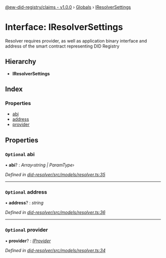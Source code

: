 [@ew-did-registry/claims - v1.0.0](../README.md) › [Globals](../globals.md) › [IResolverSettings](iresolversettings.md)

# Interface: IResolverSettings

Resolver requires provider, as well as application binary interface and
address of the smart contract representing DID Registry

## Hierarchy

* **IResolverSettings**

## Index

### Properties

* [abi](iresolversettings.md#optional-abi)
* [address](iresolversettings.md#optional-address)
* [provider](iresolversettings.md#optional-provider)

## Properties

### `Optional` abi

• **abi**? : *Array‹string | ParamType›*

*Defined in [did-resolver/src/models/resolver.ts:35](https://github.com/energywebfoundation/ew-did-registry/blob/d64ff0f/packages/did-resolver/src/models/resolver.ts#L35)*

___

### `Optional` address

• **address**? : *string*

*Defined in [did-resolver/src/models/resolver.ts:36](https://github.com/energywebfoundation/ew-did-registry/blob/d64ff0f/packages/did-resolver/src/models/resolver.ts#L36)*

___

### `Optional` provider

• **provider**? : *[IProvider](iprovider.md)*

*Defined in [did-resolver/src/models/resolver.ts:34](https://github.com/energywebfoundation/ew-did-registry/blob/d64ff0f/packages/did-resolver/src/models/resolver.ts#L34)*
